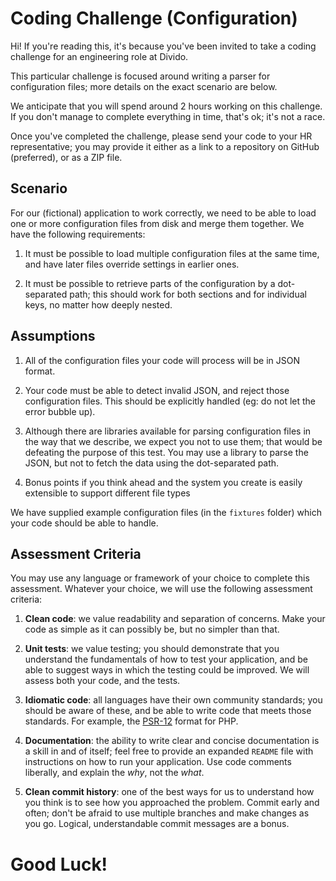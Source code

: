 # Coding Challenge (Configuration)

Hi! If you're reading this, it's because you've been invited
to take a coding challenge for an engineering role at Divido.

This particular challenge is focused around writing a parser
for configuration files; more details on the exact scenario
are below.

We anticipate that you will spend around 2 hours working on
this challenge. If you don't manage to complete everything in
time, that's ok; it's not a race.

Once you've completed the challenge, please send your code to
your HR representative; you may provide it either as a link to
a repository on GitHub (preferred), or as a ZIP file.

## Scenario

For our (fictional) application to work correctly, we need to
be able to load one or more configuration files from disk and
merge them together. We have the following requirements:

1. It must be possible to load multiple configuration files
   at the same time, and have later files override settings
   in earlier ones.

2. It must be possible to retrieve parts of the configuration
   by a dot-separated path; this should work for both sections
   and for individual keys, no matter how deeply nested.

## Assumptions

1. All of the configuration files your code will process will
   be in JSON format.

2. Your code must be able to detect invalid JSON, and reject
   those configuration files. This should be explicitly handled
   (eg: do not let the error bubble up).

3. Although there are libraries available for parsing configuration
   files in the way that we describe, we expect you not to use them;
   that would be defeating the purpose of this test. You may use a
   library to parse the JSON, but not to fetch the data using the
   dot-separated path.

4. Bonus points if you think ahead and the system you create is easily extensible to support different file types

We have supplied example configuration files (in the `fixtures`
folder) which your code should be able to handle.

## Assessment Criteria

You may use any language or framework of your choice to complete this
assessment. Whatever your choice, we will use the following assessment
criteria:

1. **Clean code**: we value readability and separation of concerns. Make
   your code as simple as it can possibly be, but no simpler than that.

2. **Unit tests**: we value testing; you should demonstrate that you
   understand the fundamentals of how to test your application, and be
   able to suggest ways in which the testing could be improved. We will
   assess both your code, and the tests.

3. **Idiomatic code**: all languages have their own community standards;
   you should be aware of these, and be able to write code that meets those
   standards. For example, the [PSR-12](https://www.php-fig.org/psr/psr-12/) format for PHP.

4. **Documentation**: the ability to write clear and concise documentation
   is a skill in and of itself; feel free to provide an expanded `README`
   file with instructions on how to run your application. Use code comments
   liberally, and explain the _why_, not the _what_.

5. **Clean commit history**: one of the best ways for us to understand how
   you think is to see how you approached the problem. Commit early and often;
   don't be afraid to use multiple branches and make changes as you go.
   Logical, understandable commit messages are a bonus.

# Good Luck!
